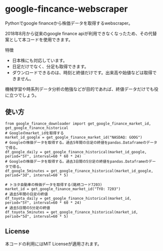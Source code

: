 # google-fincance-webscraper
Pythonでgoogle financeから株価データを取得するwebscraper。

2018年8月から従来のgoogle finance apiが利用できなくなったため、その代替案として本コードを使用できます。

特徴
- 日本株にも対応しています。
- 日足だけでなく、分足も取得できます。
- ダウンロードできるのは、時刻と終値だけです。出来高や始値などは取得できません。

機械学習や時系列データ分析の勉強などが目的であれば、終値データだけでも役に立つでしょう。

## 使い方

    from google_finance_downloader import get_google_finance_market_id, get_google_finance_historical
    # Googleのmarket_idを取得する
    market_id_google = get_google_finance_market_id("NASDAQ: GOOG")
    # Googleの株価データを取得する。過去5年間の日足の終値をpandas.Dataframeのデータで得る。
    df_google_daily = get_google_finance_historical(market_id_google, period="5Y", interval=60 * 60 * 24)
    # Googleの株価データを取得する。過去3日間の5分足の終値をpandas.Dataframeのデータで得る。
    df_google_5minutes = get_google_finance_historical(market_id_google, period="3d", interval=60 * 5)

    # トヨタ自動車の株価データを取得する(銘柄コード7203)
    market_id = get_google_finance_market_id("TYO: 7203")
    # 過去5年間の日足の終値
    df_toyota_daily = get_google_finance_historical(market_id, period="5Y", interval=60 * 60 * 24)
    # 過去5日間の5分足の終値
    df_toyota_5minutes = get_google_finance_historical(market_id, period="5d", interval=60 * 5)

## License
本コードの利用にはMIT Licenseが適用されます。
